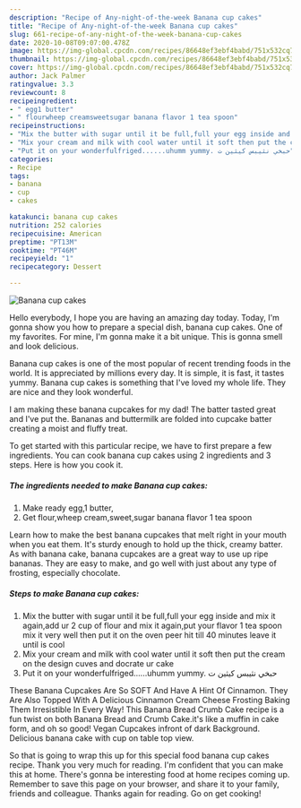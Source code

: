 ```yaml
---
description: "Recipe of Any-night-of-the-week Banana cup cakes"
title: "Recipe of Any-night-of-the-week Banana cup cakes"
slug: 661-recipe-of-any-night-of-the-week-banana-cup-cakes
date: 2020-10-08T09:07:00.478Z
image: https://img-global.cpcdn.com/recipes/86648ef3ebf4babd/751x532cq70/banana-cup-cakes-recipe-main-photo.jpg
thumbnail: https://img-global.cpcdn.com/recipes/86648ef3ebf4babd/751x532cq70/banana-cup-cakes-recipe-main-photo.jpg
cover: https://img-global.cpcdn.com/recipes/86648ef3ebf4babd/751x532cq70/banana-cup-cakes-recipe-main-photo.jpg
author: Jack Palmer
ratingvalue: 3.3
reviewcount: 8
recipeingredient:
- " egg1 butter"
- " flourwheep creamsweetsugar banana flavor 1 tea spoon"
recipeinstructions:
- "Mix the butter with sugar until it be full,full your egg inside and mix it again,add ur 2 cup of flour and mix it again,put your flavor 1 tea spoon mix it very well then put it on the oven peer hit till 40 minutes leave it until is cool"
- "Mix your cream and milk with cool water until it soft then put the cream on the design cuves and docrate ur cake"
- "Put it on your wonderfulfriged......uhumm yummy. حبخي نثيبس كيثين ت"
categories:
- Recipe
tags:
- banana
- cup
- cakes

katakunci: banana cup cakes 
nutrition: 252 calories
recipecuisine: American
preptime: "PT13M"
cooktime: "PT46M"
recipeyield: "1"
recipecategory: Dessert

---
```



![Banana cup cakes](https://img-global.cpcdn.com/recipes/86648ef3ebf4babd/751x532cq70/banana-cup-cakes-recipe-main-photo.jpg)

Hello everybody, I hope you are having an amazing day today. Today, I'm gonna show you how to prepare a special dish, banana cup cakes. One of my favorites. For mine, I'm gonna make it a bit unique. This is gonna smell and look delicious.

Banana cup cakes is one of the most popular of recent trending foods in the world. It is appreciated by millions every day. It is simple, it is fast, it tastes yummy. Banana cup cakes is something that I've loved my whole life. They are nice and they look wonderful.

I am making these banana cupcakes for my dad! The batter tasted great and I&#39;ve put the. Bananas and buttermilk are folded into cupcake batter creating a moist and fluffy treat.


To get started with this particular recipe, we have to first prepare a few ingredients. You can cook banana cup cakes using 2 ingredients and 3 steps. Here is how you cook it.

<!--inarticleads1-->

##### The ingredients needed to make Banana cup cakes:

1. Make ready  egg,1 butter,
1. Get  flour,wheep cream,sweet,sugar banana flavor 1 tea spoon


Learn how to make the best banana cupcakes that melt right in your mouth when you eat them. It&#39;s sturdy enough to hold up the thick, creamy batter. As with banana cake, banana cupcakes are a great way to use up ripe bananas. They are easy to make, and go well with just about any type of frosting, especially chocolate. 

<!--inarticleads2-->

##### Steps to make Banana cup cakes:

1. Mix the butter with sugar until it be full,full your egg inside and mix it again,add ur 2 cup of flour and mix it again,put your flavor 1 tea spoon mix it very well then put it on the oven peer hit till 40 minutes leave it until is cool
1. Mix your cream and milk with cool water until it soft then put the cream on the design cuves and docrate ur cake
1. Put it on your wonderfulfriged......uhumm yummy. حبخي نثيبس كيثين ت


These Banana Cupcakes Are So SOFT And Have A Hint Of Cinnamon. They Are Also Topped With A Delicious Cinnamon Cream Cheese Frosting Baking Them Irresistible In Every Way! This Banana Bread Crumb Cake recipe is a fun twist on both Banana Bread and Crumb Cake.it&#39;s like a muffin in cake form, and oh so good! Vegan Cupcakes infront of dark Background. Delicious banana cake with cup on table top view. 

So that is going to wrap this up for this special food banana cup cakes recipe. Thank you very much for reading. I'm confident that you can make this at home. There's gonna be interesting food at home recipes coming up. Remember to save this page on your browser, and share it to your family, friends and colleague. Thanks again for reading. Go on get cooking!
